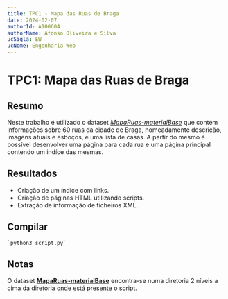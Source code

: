 ```yaml
---
title: TPC1 - Mapa das Ruas de Braga
date: 2024-02-07
authorId: A100604
authorName: Afonso Oliveira e Silva
ucSigla: EW
ucNome: Engenharia Web
---
```


# TPC1: Mapa das Ruas de Braga

## Resumo
Neste trabalho é utilizado o dataset *[MapaRuas-materialBase](https://epl.di.uminho.pt/~jcr/AULAS/EngWeb2023/aulas2023.html#P1)* que contém informações sobre 60 ruas da cidade de Braga, nomeadamente descrição, imagens atuais e esboços, e uma lista de casas.
A partir do mesmo é possível desenvolver uma página para cada rua e uma página principal contendo um indíce das mesmas.

## Resultados
- Criação de um índice com links.
- Criação de páginas HTML utilizando scripts.
- Extração de informação de ficheiros XML.

## Compilar
    `python3 script.py`

## Notas
O dataset **[MapaRuas-materialBase](https://epl.di.uminho.pt/~jcr/AULAS/EngWeb2023/aulas2023.html#P1)** encontra-se numa diretoria 2 níveis a cima da diretoria onde está presente o script.
